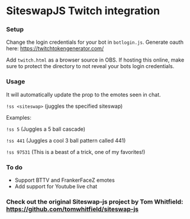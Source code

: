# SiteswapJS Twitch integration
### Setup
Change the login credentials for your bot in `botlogin.js`. Generate oauth here: https://twitchtokengenerator.com/

Add `twitch.html` as a browser source in OBS.
If hosting this online, make sure to protect the directory to not reveal your bots login credentials.
### Usage
It will automatically update the prop to the emotes seen in chat.

`!ss <siteswap>` (juggles the specified siteswap)

Examples: 

`!ss 5` (Juggles a 5 ball cascade)
  
`!ss 441` (Juggles a cool 3 ball pattern called 441)
  
`!ss 97531` (This is a beast of a trick, one of my favorites!)
  
### To do
  * Support BTTV and FrankerFaceZ emotes
  * Add support for Youtube live chat

### Check out the original Siteswap-js project by Tom Whitfield: https://github.com/tomwhitfield/siteswap-js

